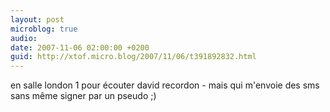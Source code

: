 ```yaml
---
layout: post
microblog: true
audio: 
date: 2007-11-06 02:00:00 +0200
guid: http://xtof.micro.blog/2007/11/06/t391892832.html
---
```

en salle london 1 pour écouter david recordon - mais qui m'envoie des sms sans même signer par un pseudo ;)
